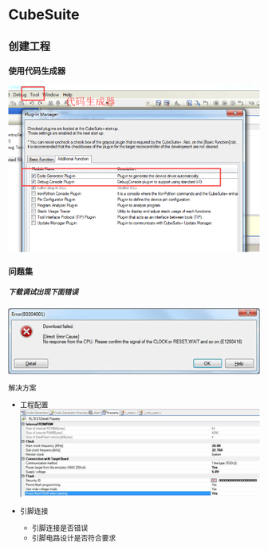 # CubeSuite

## 创建工程


### 使用代码生成器
![](/assets/2.CubeSuiteAssets/工程配置1.png)

### 问题集
##### 下载调试出现下面错误
![](/assets/2.CubeSuiteAssets/CSError下载调试.jpg)

解决方案
* 工程配置
![](/assets/2.CubeSuiteAssets/CSError下载调试1.jpg)

* 引脚连接
    * 引脚连接是否错误
    * 引脚电路设计是否符合要求
    
    
    
    
    
    
